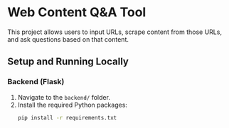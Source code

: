 # Web Content Q&A Tool

This project allows users to input URLs, scrape content from those URLs, and ask questions based on that content.

## Setup and Running Locally

### Backend (Flask)
1. Navigate to the `backend/` folder.
2. Install the required Python packages:
   ```bash
   pip install -r requirements.txt
